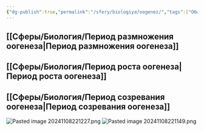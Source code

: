 ```yaml
---
{"dg-publish":true,"permalink":"/sfery/biologiya/oogenez/","tags":["Общаябиология"]}
---
```


## [[Сферы/Биология/Период размножения оогенеза\|Период размножения оогенеза]]
## [[Сферы/Биология/Период роста оогенеза\|Период роста оогенеза]]
## [[Сферы/Биология/Период созревания оогенеза\|Период созревания оогенеза]] 
![Pasted image 20241108221227.png](/img/user/%D0%90%D1%80%D1%85%D0%B8%D0%B2/%D0%9A%D1%8D%D1%88/Pasted%20image%2020241108221227.png)
![Pasted image 20241108221149.png](/img/user/%D0%90%D1%80%D1%85%D0%B8%D0%B2/%D0%9A%D1%8D%D1%88/Pasted%20image%2020241108221149.png)